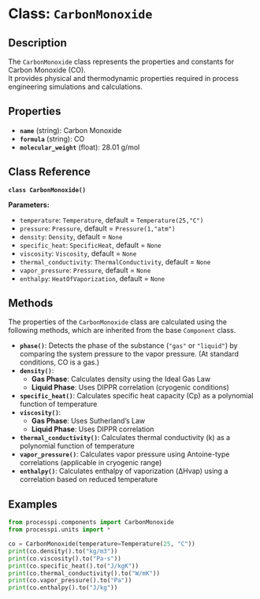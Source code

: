 # **Class: `CarbonMonoxide`**

## **Description**

The `CarbonMonoxide` class represents the properties and constants for Carbon Monoxide (CO).  
It provides physical and thermodynamic properties required in process engineering simulations and calculations.

## **Properties**

* **`name`** (string): Carbon Monoxide  
* **`formula`** (string): CO  
* **`molecular_weight`** (float): 28.01 g/mol  

## **Class Reference**

**`class CarbonMonoxide()`**

**Parameters:**  
* `temperature`: `Temperature`, default = `Temperature(25,"C")`  
* `pressure`: `Pressure`, default = `Pressure(1,"atm")`  
* `density`: `Density`, default = `None`  
* `specific_heat`: `SpecificHeat`, default = `None`  
* `viscosity`: `Viscosity`, default = `None`  
* `thermal_conductivity`: `ThermalConductivity`, default = `None`  
* `vapor_pressure`: `Pressure`, default = `None`  
* `enthalpy`: `HeatOfVaporization`, default = `None`  

## **Methods**

The properties of the `CarbonMonoxide` class are calculated using the following methods, which are inherited from the base `Component` class.

* **`phase()`**: Detects the phase of the substance (`"gas"` or `"liquid"`) by comparing the system pressure to the vapor pressure. (At standard conditions, CO is a gas.)  
* **`density()`**:  
    * **Gas Phase**: Calculates density using the Ideal Gas Law  
    * **Liquid Phase**: Uses DIPPR correlation (cryogenic conditions)  
* **`specific_heat()`**: Calculates specific heat capacity (Cp​) as a polynomial function of temperature  
* **`viscosity()`**:  
    * **Gas Phase**: Uses Sutherland’s Law  
    * **Liquid Phase**: Uses DIPPR correlation  
* **`thermal_conductivity()`**: Calculates thermal conductivity (k) as a polynomial function of temperature  
* **`vapor_pressure()`**: Calculates vapor pressure using Antoine-type correlations (applicable in cryogenic range)  
* **`enthalpy()`**: Calculates enthalpy of vaporization (ΔHvap​) using a correlation based on reduced temperature  

## **Examples**

```py
from processpi.components import CarbonMonoxide
from processpi.units import *

co = CarbonMonoxide(temperature=Temperature(25, "C"))
print(co.density().to("kg/m3"))
print(co.viscosity().to("Pa·s"))
print(co.specific_heat().to("J/kgK"))
print(co.thermal_conductivity().to("W/mK"))
print(co.vapor_pressure().to("Pa"))
print(co.enthalpy().to("J/kg"))
```
